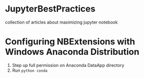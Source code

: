 # JupyterBestPractices
collection of articles about maximizing jupyter notebook

# Configuring NBExtensions with Windows Anaconda Distribution

1. Step up full permission on Anaconda DataApp directory
2. Run ```python conda ```
